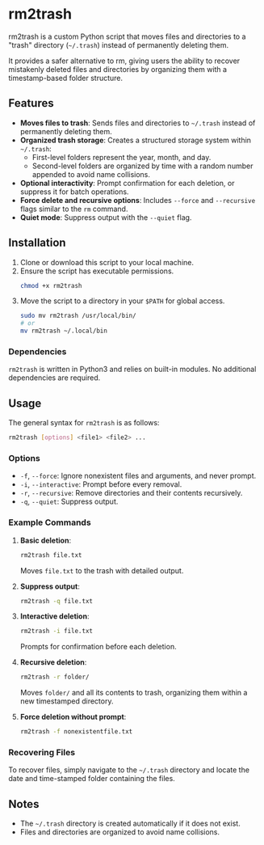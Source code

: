 # rm2trash

rm2trash is a custom Python script that moves files and directories to a "trash" directory (`~/.trash`) instead of permanently deleting them.

It provides a safer alternative to rm, giving users the ability to recover mistakenly deleted files and directories by organizing them with a timestamp-based folder structure.

## Features

- **Moves files to trash**: Sends files and directories to `~/.trash` instead of permanently deleting them.
- **Organized trash storage**: Creates a structured storage system within `~/.trash`:
  - First-level folders represent the year, month, and day.
  - Second-level folders are organized by time with a random number appended to avoid name collisions.
- **Optional interactivity**: Prompt confirmation for each deletion, or suppress it for batch operations.
- **Force delete and recursive options**: Includes `--force` and `--recursive` flags similar to the `rm` command.
- **Quiet mode**: Suppress output with the `--quiet` flag.

## Installation

1. Clone or download this script to your local machine.
2. Ensure the script has executable permissions.
   ```bash
   chmod +x rm2trash
   ```
3. Move the script to a directory in your `$PATH` for global access.
   ```bash
   sudo mv rm2trash /usr/local/bin/
   # or
   mv rm2trash ~/.local/bin
   ```

### Dependencies

`rm2trash` is written in Python3 and relies on built-in modules. No additional dependencies are required.

## Usage

The general syntax for `rm2trash` is as follows:

```bash
rm2trash [options] <file1> <file2> ...
```

### Options

- `-f`, `--force`: Ignore nonexistent files and arguments, and never prompt.
- `-i`, `--interactive`: Prompt before every removal.
- `-r`, `--recursive`: Remove directories and their contents recursively.
- `-q`, `--quiet`: Suppress output.

### Example Commands

1. **Basic deletion**:
   ```bash
   rm2trash file.txt
   ```
   Moves `file.txt` to the trash with detailed output.

2. **Suppress output**:
   ```bash
   rm2trash -q file.txt
   ```

3. **Interactive deletion**:
   ```bash
   rm2trash -i file.txt
   ```
   Prompts for confirmation before each deletion.

4. **Recursive deletion**:
   ```bash
   rm2trash -r folder/
   ```
   Moves `folder/` and all its contents to trash, organizing them within a new timestamped directory.

5. **Force deletion without prompt**:
   ```bash
   rm2trash -f nonexistentfile.txt
   ```

### Recovering Files

To recover files, simply navigate to the `~/.trash` directory and locate the date and time-stamped folder containing the files.

## Notes

- The `~/.trash` directory is created automatically if it does not exist.
- Files and directories are organized to avoid name collisions.
